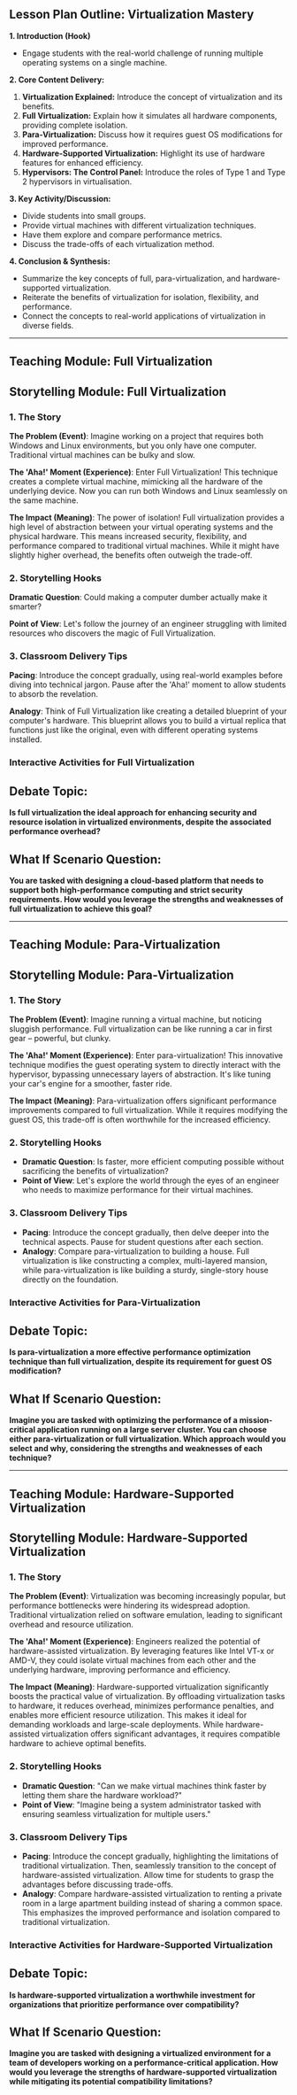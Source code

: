 ## **Lesson Plan Outline: Virtualization Mastery**

**1. Introduction (Hook)**

- Engage students with the real-world challenge of running multiple operating systems on a single machine.


**2. Core Content Delivery:**

1. **Virtualization Explained:** Introduce the concept of virtualization and its benefits.
2. **Full Virtualization:** Explain how it simulates all hardware components, providing complete isolation.
3. **Para-Virtualization:** Discuss how it requires guest OS modifications for improved performance.
4. **Hardware-Supported Virtualization:** Highlight its use of hardware features for enhanced efficiency.
5. **Hypervisors: The Control Panel:** Introduce the roles of Type 1 and Type 2 hypervisors in virtualisation.


**3. Key Activity/Discussion:**

- Divide students into small groups.
- Provide virtual machines with different virtualization techniques.
- Have them explore and compare performance metrics.
- Discuss the trade-offs of each virtualization method.


**4. Conclusion & Synthesis:**

- Summarize the key concepts of full, para-virtualization, and hardware-supported virtualization.
- Reiterate the benefits of virtualization for isolation, flexibility, and performance.
- Connect the concepts to real-world applications of virtualization in diverse fields.


---

## Teaching Module: Full Virtualization
## Storytelling Module: Full Virtualization

### 1. The Story

**The Problem (Event)**: Imagine working on a project that requires both Windows and Linux environments, but you only have one computer. Traditional virtual machines can be bulky and slow.

**The 'Aha!' Moment (Experience)**: Enter Full Virtualization! This technique creates a complete virtual machine, mimicking all the hardware of the underlying device. Now you can run both Windows and Linux seamlessly on the same machine.

**The Impact (Meaning)**: The power of isolation! Full virtualization provides a high level of abstraction between your virtual operating systems and the physical hardware. This means increased security, flexibility, and performance compared to traditional virtual machines. While it might have slightly higher overhead, the benefits often outweigh the trade-off.

### 2. Storytelling Hooks

**Dramatic Question**: Could making a computer dumber actually make it smarter?

**Point of View**: Let's follow the journey of an engineer struggling with limited resources who discovers the magic of Full Virtualization.


### 3. Classroom Delivery Tips

**Pacing**: Introduce the concept gradually, using real-world examples before diving into technical jargon. Pause after the 'Aha!' moment to allow students to absorb the revelation.

**Analogy**: Think of Full Virtualization like creating a detailed blueprint of your computer's hardware. This blueprint allows you to build a virtual replica that functions just like the original, even with different operating systems installed.

### Interactive Activities for Full Virtualization
## Debate Topic:

**Is full virtualization the ideal approach for enhancing security and resource isolation in virtualized environments, despite the associated performance overhead?**


## What If Scenario Question:

**You are tasked with designing a cloud-based platform that needs to support both high-performance computing and strict security requirements. How would you leverage the strengths and weaknesses of full virtualization to achieve this goal?**


---

## Teaching Module: Para-Virtualization
## Storytelling Module: Para-Virtualization

### 1. The Story

**The Problem (Event)**: Imagine running a virtual machine, but noticing sluggish performance. Full virtualization can be like running a car in first gear – powerful, but clunky.

**The 'Aha!' Moment (Experience)**: Enter para-virtualization! This innovative technique modifies the guest operating system to directly interact with the hypervisor, bypassing unnecessary layers of abstraction. It's like tuning your car's engine for a smoother, faster ride.

**The Impact (Meaning)**: Para-virtualization offers significant performance improvements compared to full virtualization. While it requires modifying the guest OS, this trade-off is often worthwhile for the increased efficiency.

### 2. Storytelling Hooks

* **Dramatic Question**: Is faster, more efficient computing possible without sacrificing the benefits of virtualization?
* **Point of View**: Let's explore the world through the eyes of an engineer who needs to maximize performance for their virtual machines.

### 3. Classroom Delivery Tips

* **Pacing**: Introduce the concept gradually, then delve deeper into the technical aspects. Pause for student questions after each section.
* **Analogy**: Compare para-virtualization to building a house. Full virtualization is like constructing a complex, multi-layered mansion, while para-virtualization is like building a sturdy, single-story house directly on the foundation.

### Interactive Activities for Para-Virtualization
## Debate Topic:

**Is para-virtualization a more effective performance optimization technique than full virtualization, despite its requirement for guest OS modification?**


## What If Scenario Question:

**Imagine you are tasked with optimizing the performance of a mission-critical application running on a large server cluster. You can choose either para-virtualization or full virtualization. Which approach would you select and why, considering the strengths and weaknesses of each technique?**


---

## Teaching Module: Hardware-Supported Virtualization
## Storytelling Module: Hardware-Supported Virtualization

### 1. The Story

**The Problem (Event)**: Virtualization was becoming increasingly popular, but performance bottlenecks were hindering its widespread adoption. Traditional virtualization relied on software emulation, leading to significant overhead and resource utilization.

**The 'Aha!' Moment (Experience)**: Engineers realized the potential of hardware-assisted virtualization. By leveraging features like Intel VT-x or AMD-V, they could isolate virtual machines from each other and the underlying hardware, improving performance and efficiency.

**The Impact (Meaning)**: Hardware-supported virtualization significantly boosts the practical value of virtualization. By offloading virtualization tasks to hardware, it reduces overhead, minimizes performance penalties, and enables more efficient resource utilization. This makes it ideal for demanding workloads and large-scale deployments. While hardware-assisted virtualization offers significant advantages, it requires compatible hardware to achieve optimal benefits.

### 2. Storytelling Hooks

* **Dramatic Question**: "Can we make virtual machines think faster by letting them share the hardware workload?"
* **Point of View**: "Imagine being a system administrator tasked with ensuring seamless virtualization for multiple users."


### 3. Classroom Delivery Tips

* **Pacing**: Introduce the concept gradually, highlighting the limitations of traditional virtualization. Then, seamlessly transition to the concept of hardware-assisted virtualization. Allow time for students to grasp the advantages before discussing trade-offs.
* **Analogy**: Compare hardware-assisted virtualization to renting a private room in a large apartment building instead of sharing a common space. This emphasizes the improved performance and isolation compared to traditional virtualization.

### Interactive Activities for Hardware-Supported Virtualization
## Debate Topic:

**Is hardware-supported virtualization a worthwhile investment for organizations that prioritize performance over compatibility?**

## What If Scenario Question:

**Imagine you are tasked with designing a virtualized environment for a team of developers working on a performance-critical application. How would you leverage the strengths of hardware-supported virtualization while mitigating its potential compatibility limitations?**